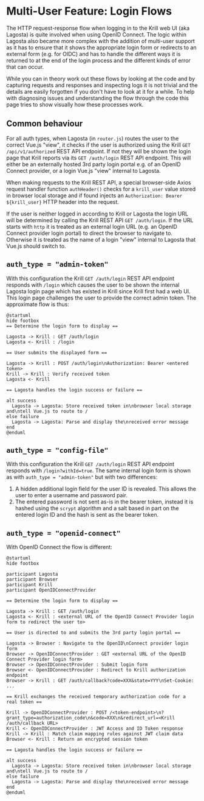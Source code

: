 # Multi-User Feature: Login Flows

The HTTP request-response flow when logging in to the Krill web UI (aka Lagosta) is quite involved when using OpenID Connect. The logic within Lagosta also became more complex with the addition of multi-user support as it has to ensure that it shows the appropriate login form or redirects to an external form (e.g. for OIDC) and has to handle the different ways it is returned to at the end of the login process and the different kinds of error that can occur.

While you can in theory work out these flows by looking at the code and by capturing requests and responses and inspecting logs it is not trivial and the details are easily forgotten if you don't have to look at it for a while. To help with diagnosing issues and understanding the flow through the code this page tries to show visually how these processes work.

## Common behaviour

For all auth types, when Lagosta (in `router.js`) routes the user to the correct Vue.js "view",  it checks if the user is authorized using the Krill `GET /api/v1/authorized` REST API endpoint. If not they will be shown the login page that Krill reports via its `GET /auth/login` REST API endpoint. This will either be an externally hosted 3rd party login portal e.g. of an OpenID Connect provider, or a login Vue.js "view" internal to Lagosta. 

When making requests to the Krill REST API, a special browser-side Axios request handler function `authHeader()` checks for a `krill_user` value stored in browser local storage and if found injects an `Authorization: Bearer ${krill_user}` HTTP header into the request.

If the user is neither logged in according to Krill or Lagosta the login URL will be determined by calling the Krill REST API `GET /auth/login`. If the URL starts with `http` it is treated as an external login URL (e.g. an OpenID Connect provider login portal) to direct the browser to navigate to. Otherwise it is treated as the name of a login "view" internal to Lagosta that Vue.js should switch to.

## `auth_type = "admin-token"`

With this configuration the Krill `GET /auth/login` REST API endpoint responds with `/login` which causes the user to be shown the internal Lagosta login page which has existed in Krill since Krill first had a web UI. This login page challenges the user to provide the correct admin token. The approximate flow is thus:

```plantuml
@startuml
hide footbox
== Determine the login form to display ==

Lagosta -> Krill : GET /auth/login
Lagosta <- Krill : /login

== User submits the displayed form ==

Lagosta -> Krill : POST /auth/login\nAuthorization: Bearer <entered token>
Krill -> Krill : Verify received token
Lagosta <- Krill

== Lagosta handles the login success or failure ==

alt success
  Lagosta -> Lagosta: Store received token in\nbrowser local storage and\ntell Vue.js to route to /
else failure
  Lagosta -> Lagosta: Parse and display the\nreceived error message
end
@enduml
```

## `auth_type = "config-file"`

With this configuration the Krill `GET /auth/login` REST API endpoint responds with `/login?withId=true`. The same internal login form is shown as with `auth_type = "admin-token"` but with two differences:

1. A hidden additional login field for the user ID is revealed. This allows the user to enter a username and password pair.
2. The entered password is not sent as-is in the bearer token, instead it is hashed using the `scrypt` algorithm and a salt based in part on the entered login ID and the hash is sent as the bearer token.

## `auth_type = "openid-connect"`

With OpenID Connect the flow is different:

```plantuml
@startuml
hide footbox

participant Lagosta
participant Browser
participant Krill
participant OpenIDConnectProvider

== Determine the login form to display ==

Lagosta -> Krill : GET /auth/login
Lagosta <- Krill : <external URL of the OpenID Connect Provider login form to redirect the user to>

== User is directed to and submits the 3rd party login portal ==

Lagosta -> Browser : Navigate to the OpenID\nConnect provider login form
Browser -> OpenIDConnectProvider : GET <external URL of the OpenID Connect Provider login form>
Browser -> OpenIDConnectProvider : Submit login form
Browser <- OpenIDConnectProvider : Redirect to Krill authorization endpoint
Browser -> Krill : GET /auth/callback?code=XXX&state=YYY\nSet-Cookie: ...

== Krill exchanges the received temporary authorization code for a real token ==

Krill -> OpenIDConnectProvider : POST /<token-endpoint>\n?grant_type=authorization_code\n&code=XXX\n&redirect_url=<Krill /auth/callback URL>
Krill <- OpenIDConnectProvider : JWT Access and ID Token response
Krill -> Krill : Match claim mapping rules against JWT claim data
Browser <- Krill : Return an encrypted session token

== Lagosta handles the login success or failure ==

alt success
  Lagosta -> Lagosta: Store received token in\nbrowser local storage and\ntell Vue.js to route to /
else failure
  Lagosta -> Lagosta: Parse and display the\nreceived error message
end
@enduml
```